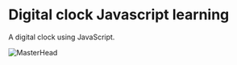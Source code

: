 # Digital clock Javascript learning
A digital clock using JavaScript.

![MasterHead](https://images-eds-ssl.xboxlive.com/image?url=4rt9.lXDC4H_93laV1_eHM0OYfiFeMI2p9MWie0CvL99U4GA1gf6_kayTt_kBblFwHwo8BW8JXlqfnYxKPmmBckE.7JUkcbfg57hyCeOgyWnNpoUPSIZJQzob4MuxkJtw8enOzu7Xng2ms2pJGDXPye5RqHfNpsuVnirYUEzmW0-&format=source)
